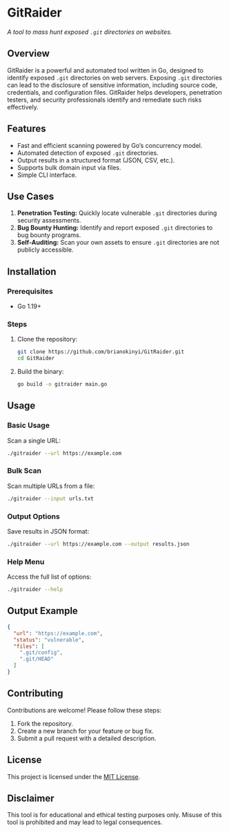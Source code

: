 
# **GitRaider**  
_A tool to mass hunt exposed `.git` directories on websites._

## **Overview**
GitRaider is a powerful and automated tool written in Go, designed to identify exposed `.git` directories on web servers. 
Exposing `.git` directories can lead to the disclosure of sensitive information, including source code, credentials, and 
configuration files. GitRaider helps developers, penetration testers, and security professionals identify and remediate such risks effectively.

## **Features**
- Fast and efficient scanning powered by Go’s concurrency model.
- Automated detection of exposed `.git` directories.
- Output results in a structured format (JSON, CSV, etc.).
- Supports bulk domain input via files.
- Simple CLI interface.

## **Use Cases**
1. **Penetration Testing:** Quickly locate vulnerable `.git` directories during security assessments.
2. **Bug Bounty Hunting:** Identify and report exposed `.git` directories to bug bounty programs.
3. **Self-Auditing:** Scan your own assets to ensure `.git` directories are not publicly accessible.

## **Installation**
### Prerequisites
- Go 1.19+

### Steps
1. Clone the repository:
   ```bash
   git clone https://github.com/brianokinyi/GitRaider.git
   cd GitRaider
   ```
2. Build the binary:
   ```bash
   go build -o gitraider main.go
   ```

## **Usage**
### Basic Usage
Scan a single URL:
```bash
./gitraider --url https://example.com
```

### Bulk Scan
Scan multiple URLs from a file:
```bash
./gitraider --input urls.txt
```

### Output Options
Save results in JSON format:
```bash
./gitraider --url https://example.com --output results.json
```

### Help Menu
Access the full list of options:
```bash
./gitraider --help
```

## **Output Example**
```json
{
  "url": "https://example.com",
  "status": "vulnerable",
  "files": [
    ".git/config",
    ".git/HEAD"
  ]
}
```

## **Contributing**
Contributions are welcome! Please follow these steps:
1. Fork the repository.
2. Create a new branch for your feature or bug fix.
3. Submit a pull request with a detailed description.

## **License**
This project is licensed under the [MIT License](LICENSE).

## **Disclaimer**
This tool is for educational and ethical testing purposes only. Misuse of this tool is prohibited and may lead to legal consequences.

